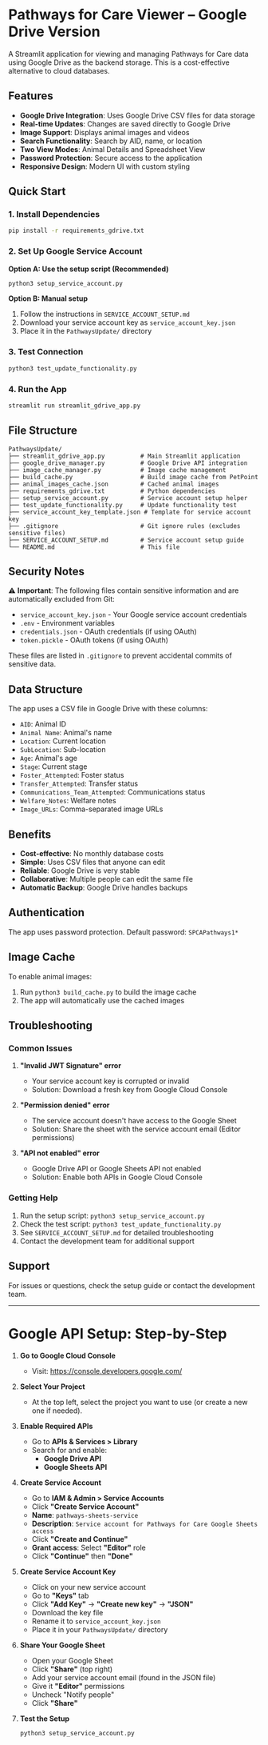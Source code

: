 # Pathways for Care Viewer – Google Drive Version

A Streamlit application for viewing and managing Pathways for Care data using Google Drive as the backend storage. This is a cost-effective alternative to cloud databases.

## Features

- **Google Drive Integration**: Uses Google Drive CSV files for data storage
- **Real-time Updates**: Changes are saved directly to Google Drive
- **Image Support**: Displays animal images and videos
- **Search Functionality**: Search by AID, name, or location
- **Two View Modes**: Animal Details and Spreadsheet View
- **Password Protection**: Secure access to the application
- **Responsive Design**: Modern UI with custom styling

## Quick Start

### 1. Install Dependencies

```bash
pip install -r requirements_gdrive.txt
```

### 2. Set Up Google Service Account

**Option A: Use the setup script (Recommended)**
```bash
python3 setup_service_account.py
```

**Option B: Manual setup**
1. Follow the instructions in `SERVICE_ACCOUNT_SETUP.md`
2. Download your service account key as `service_account_key.json`
3. Place it in the `PathwaysUpdate/` directory

### 3. Test Connection

```bash
python3 test_update_functionality.py
```

### 4. Run the App

```bash
streamlit run streamlit_gdrive_app.py
```

## File Structure

```
PathwaysUpdate/
├── streamlit_gdrive_app.py          # Main Streamlit application
├── google_drive_manager.py          # Google Drive API integration
├── image_cache_manager.py           # Image cache management
├── build_cache.py                   # Build image cache from PetPoint
├── animal_images_cache.json         # Cached animal images
├── requirements_gdrive.txt          # Python dependencies
├── setup_service_account.py         # Service account setup helper
├── test_update_functionality.py     # Update functionality test
├── service_account_key_template.json # Template for service account key
├── .gitignore                       # Git ignore rules (excludes sensitive files)
├── SERVICE_ACCOUNT_SETUP.md         # Service account setup guide
└── README.md                        # This file
```

## Security Notes

⚠️ **Important**: The following files contain sensitive information and are automatically excluded from Git:
- `service_account_key.json` - Your Google service account credentials
- `.env` - Environment variables
- `credentials.json` - OAuth credentials (if using OAuth)
- `token.pickle` - OAuth tokens (if using OAuth)

These files are listed in `.gitignore` to prevent accidental commits of sensitive data.

## Data Structure

The app uses a CSV file in Google Drive with these columns:
- `AID`: Animal ID
- `Animal Name`: Animal's name
- `Location`: Current location
- `SubLocation`: Sub-location
- `Age`: Animal's age
- `Stage`: Current stage
- `Foster_Attempted`: Foster status
- `Transfer_Attempted`: Transfer status
- `Communications_Team_Attempted`: Communications status
- `Welfare_Notes`: Welfare notes
- `Image_URLs`: Comma-separated image URLs

## Benefits

- **Cost-effective**: No monthly database costs
- **Simple**: Uses CSV files that anyone can edit
- **Reliable**: Google Drive is very stable
- **Collaborative**: Multiple people can edit the same file
- **Automatic Backup**: Google Drive handles backups

## Authentication

The app uses password protection. Default password: `SPCAPathways1*`

## Image Cache

To enable animal images:
1. Run `python3 build_cache.py` to build the image cache
2. The app will automatically use the cached images

## Troubleshooting

### Common Issues

1. **"Invalid JWT Signature" error**
   - Your service account key is corrupted or invalid
   - Solution: Download a fresh key from Google Cloud Console

2. **"Permission denied" error**
   - The service account doesn't have access to the Google Sheet
   - Solution: Share the sheet with the service account email (Editor permissions)

3. **"API not enabled" error**
   - Google Drive API or Google Sheets API not enabled
   - Solution: Enable both APIs in Google Cloud Console

### Getting Help

1. Run the setup script: `python3 setup_service_account.py`
2. Check the test script: `python3 test_update_functionality.py`
3. See `SERVICE_ACCOUNT_SETUP.md` for detailed troubleshooting
4. Contact the development team for additional support

## Support

For issues or questions, check the setup guide or contact the development team.

---

# Google API Setup: Step-by-Step

1. **Go to Google Cloud Console**
   - Visit: https://console.developers.google.com/

2. **Select Your Project**
   - At the top left, select the project you want to use (or create a new one if needed).

3. **Enable Required APIs**
   - Go to **APIs & Services > Library**
   - Search for and enable:
     - **Google Drive API**
     - **Google Sheets API**

4. **Create Service Account**
   - Go to **IAM & Admin > Service Accounts**
   - Click **"Create Service Account"**
   - **Name**: `pathways-sheets-service`
   - **Description**: `Service account for Pathways for Care Google Sheets access`
   - Click **"Create and Continue"**
   - **Grant access**: Select **"Editor"** role
   - Click **"Continue"** then **"Done"**

5. **Create Service Account Key**
   - Click on your new service account
   - Go to **"Keys"** tab
   - Click **"Add Key"** → **"Create new key"** → **"JSON"**
   - Download the key file
   - Rename it to `service_account_key.json`
   - Place it in your `PathwaysUpdate/` directory

6. **Share Your Google Sheet**
   - Open your Google Sheet
   - Click **"Share"** (top right)
   - Add your service account email (found in the JSON file)
   - Give it **"Editor"** permissions
   - Uncheck "Notify people"
   - Click **"Share"**

7. **Test the Setup**
   ```bash
   python3 setup_service_account.py
   ``` 